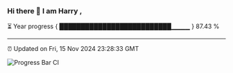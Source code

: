### Hi there 👋 I am Harry , 

⏳ Year progress { ██████████████████████████▁▁▁▁ } 87.43 %

---

⏰ Updated on Fri, 15 Nov 2024 23:28:33 GMT

![Progress Bar CI](https://github.com/duykhang68/duykhang68/workflows/Progress%20Bar%20CI/badge.svg)
